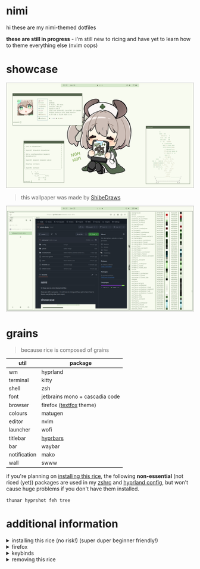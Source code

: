 # nimi
hi these are my nimi-themed dotfiles

**these are still in progress** - i'm still new to ricing and have yet to learn how to theme everything else (nvim oops)

# showcase
![1](./.github/1.png)
> this wallpaper was made by [ShibeDraws](https://danbooru.donmai.us/posts/8745834)

![2](./.github/02.png)

# grains 
> because rice is composed of grains

| util | package |
| --- | --- |
| wm | hyprland |
| terminal | kitty |
| shell | zsh |
| font | jetbrains mono + cascadia code |
| browser | firefox ([textfox](https://github.com/adriankarlen/textfox) theme) |
| colours | matugen |
| editor | nvim |
| launcher | wofi |
| titlebar | [hyprbars](https://hyprland.org/plugins/hyprbars/) |
| bar | waybar |
| notification | mako |
| wall | swww |

if you're planning on [installing this rice](#additional-information), the following 
**non-essential** (not riced (yet)) packages are used in my 
[zshrc](https://github.com/edamamet/nimi-dots/blob/master/.zshrc) and 
[hyprland config](https://github.com/edamamet/nimi-dots/blob/master/.config/hypr/hyprland.conf), 
but won't cause huge problems if you don't have them installed.  

```
thunar hyprshot feh tree
```

# additional information

<details>
<summary>installing this rice (no risk!) (super duper beginner friendly!)</summary>

<br>

> this installation guide uses stow/symlink managers. if you don't 
know what that is, keep reading. otherwise, if you're not
about that life, or you use nixos, you can install it the old-fashioned way, 
but it's not covered here. you probably don't need an installation guide anyway

i highly doubt anyone will try running this rice on bare metal, but if you would like to, 
there's no risk in losing **anything** as long as you back up your dotfiles (it's easy). 

<details>
<summary>if you've never backed up dotfiles</summary>

<br>

i'd **highly** recommend using a dotfile/symlink manager to 
backup your config. this rice was configured with 
[`stow`](https://archlinux.org/packages/extra/any/stow/) (i learned it from 
[this wonderful video by Dreams of Autonomy](https://youtu.be/y6XCebnB9gs))

<details>
<summary>if you just followed the youtube tutorial</summary>
<br>

to make switching between dotfiles easier, move all your dotfiles (including .git/) 
into a subdirectory. name it whatever you want. 

your dotfiles should now be in `~/dotfiles/your-dotfiles`

this way, you can use `fstow your-dotfiles`, and you can switch to mine with
`fstow nimi-dots`, and back again.

>`fstow` is an alias of mine and it's included in my [zshrc](https://github.com/edamamet/nimi-dots/blob/master/.zshrc).
for reference, the alias is:
```
stow --override='.*?' --adopt
```

</details>
</details>

the package you use for dotfile management doesn't really matter, just make sure to 
[ignore the same files](https://github.com/edamamet/nimi-dots/blob/master/.stow-local-ignore).

navigate to your ~/dotfiles directory

> the folder doesn't have to be "dotfiles", it just has to be at the root.
if you decide not to place it at root, add the `-t $HOME` argument to the stow command

```
# ~/dotfiles
git clone https://github.com/edamamet/nimi-dots.git
```

```
# force stow nimi-dots
stow --override='.*?' --adopt nimi-dots
cd nimi-dots
git restore .
```

want to uninstall this config? no problem. scroll to the bottom of this readme or click [here](#uninstall) to navigate to the uninstallation section 

### refreshing everything (wallpaper, bar, hyprland, etc.)
the hyprland config has a bind `mod + b` that will run the [refresh script](https://github.com/edamamet/dotfiles/blob/nimi/refresh-rice.sh) that'll take care of (mostly) everything, except for firefox, which is covered below.

</details>

<details>
<summary>firefox</summary>

<br>

the tui look is [textfox](https://github.com/adriankarlen/textfox)

the firefox color theme can be installed it with [this link](https://color.firefox.com/?theme=XQAAAALuAwAAAAAAAABBKYhm849SCicxcUapi38oKRicm6da8pvkvB3S2AgG4kJ875br_76UUjd77ueS_P_cSKnTB_pYaXhspuz-5e3Tw2D6S8U-A09ql1HKtA5_j04CuV-F6skLIRIRUJdrzsoU3PCHTLpVZKzRQSRwqwsbndHALDOaCKLihNnZLazieAts34XJ6JhhoEe9eeCvHQUDiUD-KXBB3v0etQhIomL2DvF8nkkYxorIu1JUu0wENbKAtQwF7yt_jXj_22BGLnU4fdaw9zhd41VG2FcdKQb9OL4-fY12zKeARoIVD0-x_fJKYKqJGBy8umGnUISitIteoxlbpr6yly5j2cSN4ACfIg0nh2dcBq9KQ3qn4roq1JMxFe8frZ1oOeb7r3wGoa31yLnlVg7_qmGJI4pRvITXqK37aUcrkCEdnLpN8E2PKjtHeS6KtD65szRsonMAPAn4o8vnA-WbXElckbH3Qvvskkt1NDsRbEqjpKvxpu5eJ-MUTVtYoccAkyj1Qhw5F29mUZGZLf_zvVyi) 
or with a [script](./.mozilla/firefox/theme.sh) that does it for you (so you don't need to open this page to install it):
```
# allow execution of the script
chmod +x .mozilla/firefox/theme.sh

./.mozilla/firefox/theme.sh
```

for convenience, you can also use the `theme-firefox` alias (as long as `.mozilla/firefox/theme.sh` has execute perms):
```
theme-firefox
```

### nimifox ascii

if you want the nimifox ascii (firefox startup ascii) and you already have 
[textfox](https://github.com/adriankarlen/textfox) installed (currently working on a script that can do the following):

1. find and open defaults.css. the location can be found by running the following:
```
find ~/.mozilla -name '*defaults.css'
```

2. replace the string inside `--tf-newtab-logo` with the following:
```
          _           _ ____           \A    ____  (_)___ ___  (_) __/___  _  __\A   / __ \\/ / __ `__ \\/ / /_/ __ \\| |/_/\A  / / / / / / / / / / / __/ /_/ />  <  \A /_/ /_/_/_/ /_/ /_/_/_/  \\____/_/|_|
```

</details>

<details>
<summary>keybinds</summary>

<br>

there are a lot of keybinds, but the bare minimum you'll need are:
> mod is your windows key (probably)

| bind | action |
| --- | --- |
| mod + enter | terminal |
| mod + space | app launcher |
| mod + e | file explorer |
| mod + b | refresh everything* |

you can find the rest at [`~/.config/hypr/hyprland.conf`](https://github.com/edamamet/nimi-dots/blob/master/.config/hypr/hyprland.conf)


</details>

<details>
<summary id="uninstall">removing this rice</summary>

<br>

use your dotfile manager to de-symlink everything:
```
# ~/dotfiles
fstow your-dotfiles
stow -D nimi-dots
rm -rf nimi-dots
```

</details>
